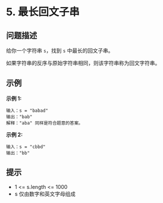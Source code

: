 # 5. 最长回文子串

## 问题描述

给你一个字符串 `s`，找到 `s` 中最长的回文子串。

如果字符串的反序与原始字符串相同，则该字符串称为回文字符串。

## 示例

**示例 1:**

```
输入：s = "babad"
输出："bab"
解释："aba" 同样是符合题意的答案。
```

**示例 2:**

```
输入：s = "cbbd"
输出："bb"
```

## 提示

- 1 <= s.length <= 1000
- s 仅由数字和英文字母组成
